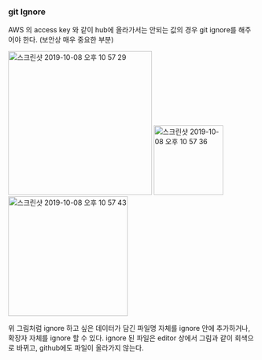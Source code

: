 ### git Ignore

AWS 의 access key 와 같이 hub에 올라가서는 안되는 값의 경우 git ignore를 해주어야 한다. (보안상 매우 중요한 부분)

<img width="292" alt="스크린샷 2019-10-08 오후 10 57 29" src="https://user-images.githubusercontent.com/48753593/66402012-13e26280-ea1f-11e9-88d0-33f29c241f7a.png">
<img width="141" alt="스크린샷 2019-10-08 오후 10 57 36" src="https://user-images.githubusercontent.com/48753593/66402010-1349cc00-ea1f-11e9-9f50-8c121124839a.png">
<img width="243" alt="스크린샷 2019-10-08 오후 10 57 43" src="https://user-images.githubusercontent.com/48753593/66402006-12b13580-ea1f-11e9-8b95-f59ccadd3ad3.png">

위 그림처럼 ignore 하고 싶은 데이터가 담긴 파일명 자체를 ignore 안에 추가하거나, 확장자 자체를 ignore 할 수 있다.
ignore 된 파일은 editor 상에서 그림과 같이 회색으로 바뀌고, github에도 파일이 올라가지 않는다.

